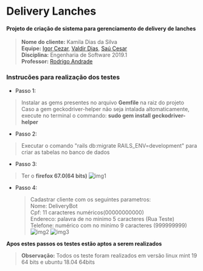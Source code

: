 # Delivery Lanches
#### Projeto de criação de sistema para gerenciamento de delivery de lanches

> **Nome do cliente:** Kamila Dias da Silva  
 **Equipe:** [Igor Cezar](https://github.com/igorcalbuquerque), 
            [Valdir Dias](https://github.com/BluePegasus24),
            [Saú Cesar](https://github.com/saucesar)  
 **Disciplina:** Engenharia de Software 2019.1  
 **Professor:** [Rodrigo Andrade](https://github.com/rcaa)
 
 
 
### Instrucões para realização dos testes
+ Passo 1:
> Instalar as gems presentes no arquivo __Gemfile__ na raiz do projeto  
  Caso a gem geckodriver-helper não seja intalada altomaticamente, execute
  no terminal o commando: __sudo gem install geckodriver-helper__  

+ Passo 2:
> Executar o comando "rails db:migrate RAILS_ENV=development" para criar
as tabelas no banco de dados

+ Passo 3:

> Ter o __firefox 67.0(64 bits)__ ![img1](https://lh3.googleusercontent.com/--5JJ8DFp0h0/XO3azvknCaI/AAAAAAAAEd4/fOCdP6wKJnILTh8oh31XBDeyIB_JGnMzwCK8BGAs/s0/imagem5.png)

+ Passo 4:
  > Cadastrar cliente com os seguintes parametros:  
    Nome: DeliveryBot  
    Cpf: 11 caracteres numéricos(00000000000)  
    Endereco: palavra de no minimo 5 caracteres (Rua Teste)  
    Telefone: numérico com no minimo 9 caracteres (999999999)  
    ![img2](https://lh3.googleusercontent.com/-rMgo9hq9z68/XO3V7sRq20I/AAAAAAAAAa0/Jws4sYfk08oRDbSBRZ4yh4gkChxASKu0gCK8BGAs/s0/imagem3.png)
    ![img3](https://lh3.googleusercontent.com/-S1-cNjnaSZA/XO3V-en3tQI/AAAAAAAAAbA/vPviT-s6nssOyOHSXan4kIAoxPj-AZGfQCK8BGAs/s0/imagem4.png)


__Apos estes passos os testes estão aptos a serem realizados__

> __Observação:__ Todos os teste foram realizados em versão linux mint 19 64 bits e ubuntu 18.04 64bits    